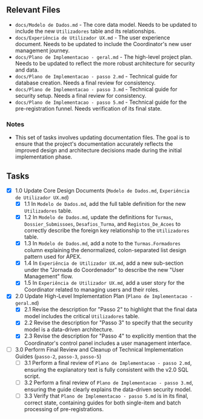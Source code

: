 ## Relevant Files

- `docs/Modelo de Dados.md` - The core data model. Needs to be updated to include the new `Utilizadores` table and its relationships.
- `docs/Experiência de Utilizador UX.md` - The user experience document. Needs to be updated to include the Coordinator's new user management journey.
- `docs/Plano de Implementacao - geral.md` - The high-level project plan. Needs to be updated to reflect the more robust architecture for security and data.
- `docs/Plano de Implementacao - passo 2.md` - Technical guide for database creation. Needs a final review for consistency.
- `docs/Plano de Implementacao - passo 3.md` - Technical guide for security setup. Needs a final review for consistency.
- `docs/Plano de Implementacao - passo 5.md` - Technical guide for the pre-registration funnel. Needs verification of its final state.

### Notes

- This set of tasks involves updating documentation files. The goal is to ensure that the project's documentation accurately reflects the improved design and architecture decisions made during the initial implementation phase.

## Tasks

- [x] 1.0 Update Core Design Documents (`Modelo de Dados.md`, `Experiência de Utilizador UX.md`)
  - [x] 1.1 In `Modelo de Dados.md`, add the full table definition for the new `Utilizadores` table.
  - [x] 1.2 In `Modelo de Dados.md`, update the definitions for `Turmas`, `Dossier_Submissoes`, `Desafios_Turma`, and `Registos_De_Acoes` to correctly describe the foreign key relationship to the `Utilizadores` table.
  - [x] 1.3 In `Modelo de Dados.md`, add a note to the `Turmas.Formadores` column explaining the denormalized, colon-separated list design pattern used for APEX.
  - [x] 1.4 In `Experiência de Utilizador UX.md`, add a new sub-section under the "Jornada do Coordenador" to describe the new "User Management" flow.
  - [x] 1.5 In `Experiência de Utilizador UX.md`, add a user story for the Coordinator related to managing users and their roles.
- [x] 2.0 Update High-Level Implementation Plan (`Plano de Implementacao - geral.md`)
  - [x] 2.1 Revise the description for "Passo 2" to highlight that the final data model includes the critical `Utilizadores` table.
  - [x] 2.2 Revise the description for "Passo 3" to specify that the security model is a data-driven architecture.
  - [x] 2.3 Revise the description for "Passo 4" to explicitly mention that the Coordinator's control panel includes a user management interface.
- [ ] 3.0 Perform Final Review and Cleanup of Technical Implementation Guides (`passo-2`, `passo-3`, `passo-5`)
  - [ ] 3.1 Perform a final review of `Plano de Implementacao - passo 2.md`, ensuring the explanatory text is fully consistent with the v2.0 SQL script.
  - [ ] 3.2 Perform a final review of `Plano de Implementacao - passo 3.md`, ensuring the guide clearly explains the data-driven security model.
  - [ ] 3.3 Verify that `Plano de Implementacao - passo 5.md` is in its final, correct state, containing guides for both single-item and batch processing of pre-registrations.